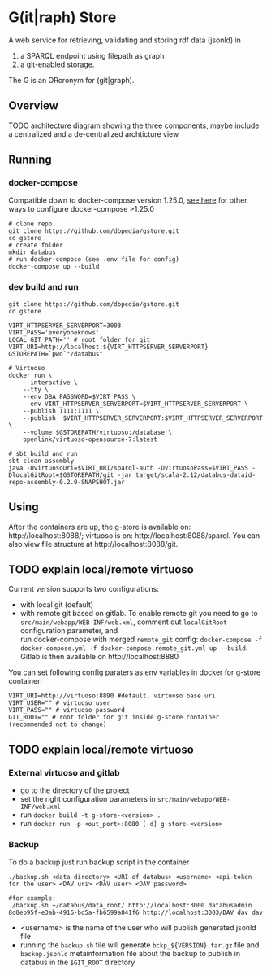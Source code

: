 # G(it|raph) Store

A web service for retrieving, validating and storing rdf data (jsonld) in 
1. a SPARQL endpoint using filepath as graph 
2. a git-enabled storage.  

The G is an ORcronym for (git|graph).

## Overview
TODO architecture diagram showing the three components, maybe include a centralized and a de-centralized archticture view

## Running
### docker-compose 
Compatible down to docker-compose version 1.25.0, [see here](https://docs.docker.com/compose/environment-variables/) for other ways to configure docker-compose >1.25.0

```
# clone repo
git clone https://github.com/dbpedia/gstore.git
cd gstore
# create folder
mkdir databus
# run docker-compose (see .env file for config)
docker-compose up --build

```
### dev build and run
```
git clone https://github.com/dbpedia/gstore.git
cd gstore

VIRT_HTTPSERVER_SERVERPORT=3003
VIRT_PASS='everyoneknows'
LOCAL_GIT_PATH='' # root folder for git
VIRT_URI=http://localhost:${VIRT_HTTPSERVER_SERVERPORT}
GSTOREPATH=`pwd`"/databus"

# Virtuoso
docker run \
    --interactive \
    --tty \
    --env DBA_PASSWORD=$VIRT_PASS \
    --env VIRT_HTTPSERVER_SERVERPORT=$VIRT_HTTPSERVER_SERVERPORT \
    --publish 1111:1111 \
    --publish  $VIRT_HTTPSERVER_SERVERPORT:$VIRT_HTTPSERVER_SERVERPORT \
    --volume $GSTOREPATH/virtuoso:/database \
    openlink/virtuoso-opensource-7:latest
    
# sbt build and run
sbt clean assembly
java -DvirtuosoUri=$VIRT_URI/sparql-auth -DvirtuosoPass=$VIRT_PASS -DlocalGitRoot=$GSTOREPATH/git -jar target/scala-2.12/databus-dataid-repo-assembly-0.2.0-SNAPSHOT.jar
```
## Using

After the containers are up, the g-store is available on: http://localhost:8088/;
virtuoso is on: http://localhost:8088/sparql. You can also view file structure at http://localhost:8088/git.



## TODO explain local/remote virtuoso
Current version supports two configurations:
- with local git (default)
- with remote git based on gitlab. 
To enable remote git you need to go to `src/main/webapp/WEB-INF/web.xml`, 
comment out `localGitRoot` configuration parameter, and  
run docker-compose with merged `remote_git` config: `docker-compose -f docker-compose.yml -f docker-compose.remote_git.yml up --build`. 
Gitlab is then available on http://localhost:8880 

You can set following config paraters as env variables in docker for g-store container:
```
VIRT_URI=http://virtuoso:8890 #default, virtuoso base uri
VIRT_USER="" # virtuoso user
VIRT_PASS="" # virtuoso password
GIT_ROOT="" # root folder for git inside g-store container (recommended not to change)
```

## TODO explain local/remote virtuoso
### External virtuoso and gitlab
- go to the directory of the project
- set the right configuration parameters in `src/main/webapp/WEB-INF/web.xml`
- run `docker build -t g-store-<version> .`
- run `docker run -p <out_port>:8080 [-d] g-store-<version>`

### Backup
To do a backup just run backup script in the container
```
./backup.sh <data directory> <URI of databus> <username> <api-token for the user> <DAV uri> <DAV user> <DAV password>

#for example:
./backup.sh ~/databus/data_root/ http://localhost:3000 databusadmin 8d0eb95f-e3ab-4916-bd5a-fb6599a841f6 http://localhost:3003/DAV dav dav
```
- \<username\> is the name of the user who will publish generated jsonld file
- running the `backup.sh` file will generate `bckp_${VERSION}.tar.gz` 
file and `backup.jsonld` metainformation file about the backup to publish 
in databus in the `$GIT_ROOT` directory


